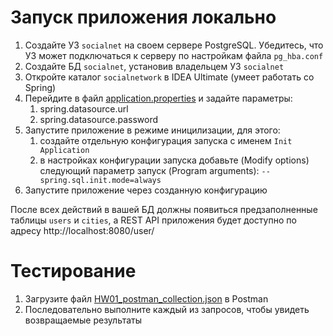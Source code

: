 # Запуск приложения локально

1. Создайте УЗ `socialnet` на своем сервере PostgreSQL. Убедитесь, что УЗ может подключаться к серверу по настройкам файла `pg_hba.conf`
2. Создайте БД `socialnet`, установив владельцем УЗ `socialnet`
3. Откройте каталог `socialnetwork` в IDEA Ultimate (умеет работать со Spring)
4. Перейдите в файл [application.properties](src/main/resources/application.properties) и задайте параметры:
   1. spring.datasource.url
   2. spring.datasource.password
5. Запустите приложение в режиме иницилизации, для этого:
   1. создайте отдельную конфигурация запуска с именем `Init Application`
   2. в настройках конфигурации запуска добавьте (Modify options) следующий параметр запуск (Program arguments): `--spring.sql.init.mode=always`
6. Запустите приложение через созданную конфигурацию

После всех действий в вашей БД должны появиться предзаполненные таблицы `users` и `cities`, а REST API приложения будет доступно по адресу 
http://localhost:8080/user/

# Тестирование

1. Загрузите файл [HW01_postman_collection.json](src/test/postman/HW01_postman_collection.json) в Postman
2. Последовательно выполните каждый из запросов, чтобы увидеть возвращаемые результаты
